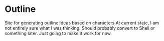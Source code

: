 # Outline
Site for generating outline ideas based on characters
At current state, I am not entirely sure what I was thinking. Should probably convert to Shell or something later. Just going to make it work for now.